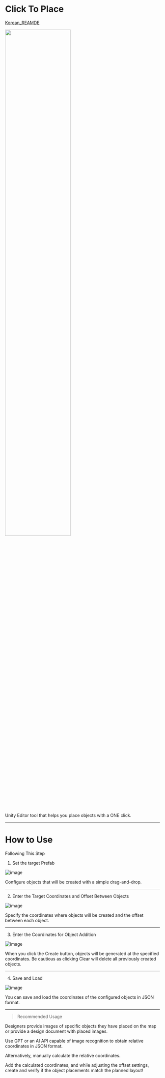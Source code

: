 # Click To Place

[Korean_REAMDE](https://github.com/twozeronine/click_to_place/blob/main/README_KR.md)

<img src="https://github.com/twozeronine/oban-exporter/assets/67315288/7a966ffa-015b-432e-9af0-82369311873c" width="65%" height="65%">

Unity Editor tool that helps you place objects with a ONE click.

---

# How to Use

Following This Step

1. Set the target Prefab

![image](https://github.com/twozeronine/oban-exporter/assets/67315288/6e298e03-10a4-4007-93d3-faf55e06893d)

Configure objects that will be created with a simple drag-and-drop.

---

2. Enter the Target Coordinates and Offset Between Objects

![image](https://github.com/twozeronine/oban-exporter/assets/67315288/88b6c718-9538-4f0c-b016-841bc4ee7df9)

Specify the coordinates where objects will be created and the offset between each object.

---

3. Enter the Coordinates for Object Addition

![image](https://github.com/twozeronine/oban-exporter/assets/67315288/51e95d23-272e-41e9-8090-076dd71ce47c)

When you click the Create button, objects will be generated at the specified coordinates. Be cautious as clicking Clear will delete all previously created objects.

---

4. Save and Load
   
![image](https://github.com/twozeronine/oban-exporter/assets/67315288/34c5acfe-6634-4ac2-90fc-0aa96601e8ff)

You can save and load the coordinates of the configured objects in JSON format.

---

> Recommended Usage

Designers provide images of specific objects they have placed on the map or provide a design document with placed images.

Use GPT or an AI API capable of image recognition to obtain relative coordinates in JSON format.

Alternatively, manually calculate the relative coordinates.

Add the calculated coordinates, and while adjusting the offset settings, create and verify if the object placements match the planned layout!
